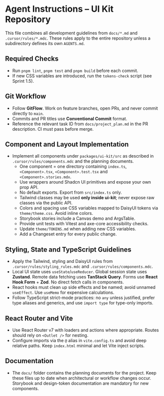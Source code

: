 # Agent Instructions – UI Kit Repository

This file combines all development guidelines from `docs/*.md` and `.cursor/rules/*.mdc`.
These rules apply to the entire repository unless a subdirectory defines its own
`AGENTS.md`.

## Required Checks
- Run `pnpm lint`, `pnpm test` and `pnpm build` before each commit.
- If new CSS variables are introduced, run the `tokens-check` script (see Sprint 1.5).

## Git Workflow
- Follow **GitFlow**. Work on feature branches, open PRs, and never commit
directly to `main`.
- Commits and PR titles use **Conventional Commit** format.
- Reference the relevant task ID from `docs/project_plan.md` in the PR
  description. CI must pass before merge.

## Component and Layout Implementation
- Implement all components under `packages/ui-kit/src` as described in
  `.cursor/rules/components.mdc` and the planning documents.
  - One component = one directory containing `index.ts`, `<Component>.tsx`,
    `<Component>.test.tsx` and `<Component>.stories.mdx`.
  - Use wrappers around Shadcn UI primitives and expose your own prop API.
  - No default exports. Export from `src/index.ts` only.
  - Tailwind classes may be used **only inside ui-kit**; never expose raw
    classes via the public API.
  - Colors and spacing use CSS variables mapped to DaisyUI tokens via
    `theme/theme.css`. Avoid inline colors.
  - Storybook stories include a Canvas demo and ArgsTable.
  - Provide unit tests with Vitest and axe-core accessibility checks.
  - Update `theme/TOKENS.md` when adding new CSS variables.
  - Add a Changeset entry for every public change.

## Styling, State and TypeScript Guidelines
- Apply the Tailwind, styling and DaisyUI rules from
  `.cursor/rules/styling_rules.mdc` and `.cursor/rules/components.mdc`.
- Local UI state uses `useState`/`useReducer`. Global session state uses
  **Zustand**. Remote data fetching uses **TanStack Query**. Forms use
  **React Hook Form** + **Zod**. No direct fetch calls in components.
- React hooks must clean up side effects and be named; avoid unnamed
  `useEffect`. Use `useMemo` for expensive calculations.
- Follow TypeScript strict-mode practices: no `any` unless justified, prefer
  type aliases and generics, and use `import type` for type-only imports.

## React Router and Vite
- Use React Router v7 with loaders and actions where appropriate. Routes should
  rely on `<Outlet />` for nesting.
- Configure imports via the `@` alias in `vite.config.ts` and avoid deep relative
  paths. Keep `index.html` minimal and let Vite inject scripts.

## Documentation
- The `docs/` folder contains the planning documents for the project. Keep these
  files up to date when architectural or workflow changes occur. Storybook and
  design-token documentation are mandatory for new components.

